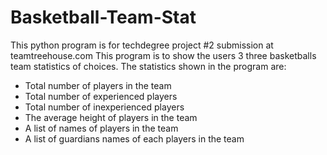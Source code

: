 # Basketball-Team-Stat

This python program is for techdegree project #2 submission at teamtreehouse.com This program is to show the users 3 three basketballs team statistics of choices. The statistics shown in the program are:

- Total number of players in the team
- Total number of experienced players
- Total number of inexperienced players
- The average height of players in the team
- A list of names of players in the team
- A list of guardians names of each players in the team
